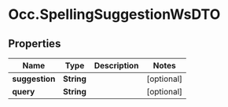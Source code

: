 # Occ.SpellingSuggestionWsDTO

## Properties
Name | Type | Description | Notes
------------ | ------------- | ------------- | -------------
**suggestion** | **String** |  | [optional] 
**query** | **String** |  | [optional] 


